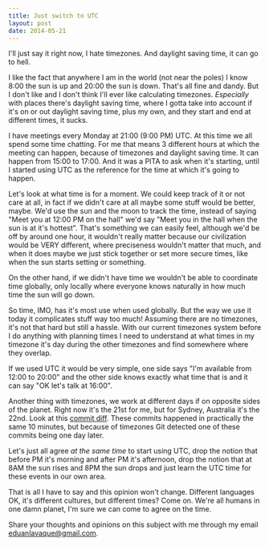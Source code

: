 ```yaml
---
title: Just switch to UTC
layout: post
date: 2014-05-21
---
```


I'll just say it right now, I hate timezones.  And daylight saving time, it can
go to hell.

I like the fact that anywhere I am in the world (not near the poles) I know 8:00
the sun is up and 20:00 the sun is down.  That's all fine and dandy. But I don't
like and I don't think I'll ever like calculating timezones.  *Especially* with
places there's daylight saving time, where I gotta take into account if it's on
or out daylight saving time, plus my own, and they start and end at different
times, it sucks.

I have meetings every Monday at 21:00 (9:00 PM) UTC.  At this time we all spend
some time chatting. For me that means 3 different hours at which the meeting can
happen, because of timezones and daylight saving time. It can happen from 15:00
to 17:00.  And it was a PITA to ask when it's starting, until I started using
UTC as the reference for the time at which it's going to happen.

Let's look at what time is for a moment. We could keep track of it or not care
at all, in fact if we didn't care at all maybe some stuff would be better,
maybe.  We'd use the sun and the moon to track the time, instead of saying "Meet
you at 12:00 PM on the hall" we'd say "Meet you in the hall when the sun is at
it's hottest".  That's something we can easily feel, although we'd be off by
around one hour, it wouldn't really matter because our civilization would be
VERY different, where preciseness wouldn't matter that much, and when it does
maybe we just stick together or set more secure times, like when the sun starts
setting or something.

On the other hand, if we didn't have time we wouldn't be able to coordinate time
globally, only locally where everyone knows naturally in how much time the sun
will go down.

So time, IMO, has it's most use when used globally. But the way we use it today
it complicates stuff way too much!  Assuming there are no timezones, it's not
that hard but still a hassle.  With our current timezones system before I do
anything with planning times I need to understand at what times in my timezone
it's day during the other timezones and find somewhere where they overlap.

If we used UTC it would be very simple, one side says "I'm available from 12:00
to 20:00" and the other side knows exactly what time that is and it can say "OK
let's talk at 16:00".

Another thing with timezones, we work at different days if on opposite sides of
the planet. Right now it's the 21st for me, but for Sydney, Australia it's the
22nd. Look at this [commit
diff](https://github.com/bevry/website/compare/8b1506f9d7...9271a70a96). These
commits happened in practically the same 10 minutes, but because of timezones
Git detected one of these commits being one day later.

Let's just all agree *at the same time* to start using UTC, drop the notion that
before PM it's morning and after PM it's afternoon, drop the notion that at 8AM
the sun rises and 8PM the sun drops and just learn the UTC time for these events
in our own area.

That is all I have to say and this opinion won't change.  Different languages
OK, it's different cultures, but different times?  Come on.  We're all humans in
one damn planet, I'm sure we can come to agree on the time.

Share your thoughts and opinions on this subject with me through my email
<eduanlavaque@gmail.com>.

